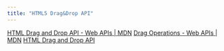 ```yaml
---
title: "HTML5 Drag&Drop API"
---
```


[HTML Drag and Drop API - Web APIs | MDN](https://developer.mozilla.org/en-US/docs/Web/API/HTML_Drag_and_Drop_API)
[Drag Operations - Web APIs | MDN](https://developer.mozilla.org/en-US/docs/Web/API/HTML_Drag_and_Drop_API/Drag_operations#droptargets)
[HTML Drag and Drop API](https://www.w3schools.com/html/html5_draganddrop.asp)

